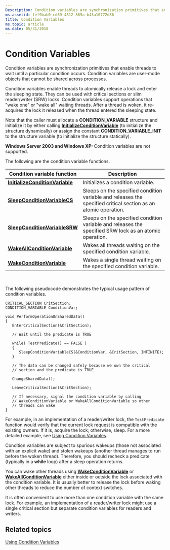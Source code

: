 ```yaml
---
Description: Condition variables are synchronization primitives that enable threads to wait until a particular condition occurs. Condition variables are user-mode objects that cannot be shared across processes.
ms.assetid: fef9bab0-cd69-4812-869a-b43a10772d86
title: Condition Variables
ms.topic: article
ms.date: 05/31/2018
---
```


# Condition Variables

Condition variables are synchronization primitives that enable threads to wait until a particular condition occurs. Condition variables are user-mode objects that cannot be shared across processes.

Condition variables enable threads to atomically release a lock and enter the sleeping state. They can be used with critical sections or slim reader/writer (SRW) locks. Condition variables support operations that "wake one" or "wake all" waiting threads. After a thread is woken, it re-acquires the lock it released when the thread entered the sleeping state.

Note that the caller must allocate a **CONDITION\_VARIABLE** structure and initialize it by either calling [**InitializeConditionVariable**](/windows/win32/api/synchapi/nf-synchapi-initializeconditionvariable) (to initialize the structure dynamically) or assign the constant **CONDITION\_VARIABLE\_INIT** to the structure variable (to initialize the structure statically).

**Windows Server 2003 and Windows XP:** Condition variables are not supported.

The following are the condition variable functions.



| Condition variable function                                        | Description                                                                                                    |
|--------------------------------------------------------------------|----------------------------------------------------------------------------------------------------------------|
| [**InitializeConditionVariable**](/windows/win32/api/synchapi/nf-synchapi-initializeconditionvariable) | Initializes a condition variable.                                                                              |
| [**SleepConditionVariableCS**](/windows/win32/api/synchapi/nf-synchapi-sleepconditionvariablecs)       | Sleeps on the specified condition variable and releases the specified critical section as an atomic operation. |
| [**SleepConditionVariableSRW**](/windows/win32/api/synchapi/nf-synchapi-sleepconditionvariablesrw)     | Sleeps on the specified condition variable and releases the specified SRW lock as an atomic operation.         |
| [**WakeAllConditionVariable**](/windows/win32/api/synchapi/nf-synchapi-wakeallconditionvariable)       | Wakes all threads waiting on the specified condition variable.                                                 |
| [**WakeConditionVariable**](/windows/win32/api/synchapi/nf-synchapi-wakeconditionvariable)             | Wakes a single thread waiting on the specified condition variable.                                             |



 

The following pseudocode demonstrates the typical usage pattern of condition variables.

``` syntax
CRITICAL_SECTION CritSection;
CONDITION_VARIABLE ConditionVar;

void PerformOperationOnSharedData()
{ 
   EnterCriticalSection(&CritSection);

   // Wait until the predicate is TRUE

   while( TestPredicate() == FALSE )
   {
      SleepConditionVariableCS(&ConditionVar, &CritSection, INFINITE);
   }

   // The data can be changed safely because we own the critical 
   // section and the predicate is TRUE

   ChangeSharedData();

   LeaveCriticalSection(&CritSection);

   // If necessary, signal the condition variable by calling
   // WakeConditionVariable or WakeAllConditionVariable so other
   // threads can wake
}
```

For example, in an implementation of a reader/writer lock, the `TestPredicate` function would verify that the current lock request is compatible with the existing owners. If it is, acquire the lock; otherwise, sleep. For a more detailed example, see [Using Condition Variables](using-condition-variables.md).

Condition variables are subject to spurious wakeups (those not associated with an explicit wake) and stolen wakeups (another thread manages to run before the woken thread). Therefore, you should recheck a predicate (typically in a **while** loop) after a sleep operation returns.

You can wake other threads using [**WakeConditionVariable**](/windows/win32/api/synchapi/nf-synchapi-wakeconditionvariable) or [**WakeAllConditionVariable**](/windows/win32/api/synchapi/nf-synchapi-wakeallconditionvariable) either inside or outside the lock associated with the condition variable. It is usually better to release the lock before waking other threads to reduce the number of context switches.

It is often convenient to use more than one condition variable with the same lock. For example, an implementation of a reader/writer lock might use a single critical section but separate condition variables for readers and writers.

## Related topics

<dl> <dt>

[Using Condition Variables](using-condition-variables.md)
</dt> </dl>

 

 